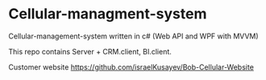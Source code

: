 # Cellular-managment-system

Cellular-management-system written in c# (Web API and  WPF with MVVM)

This repo contains  Server + CRM.client, BI.client.

Customer website   https://github.com/israelKusayev/Bob-Cellular-Website
